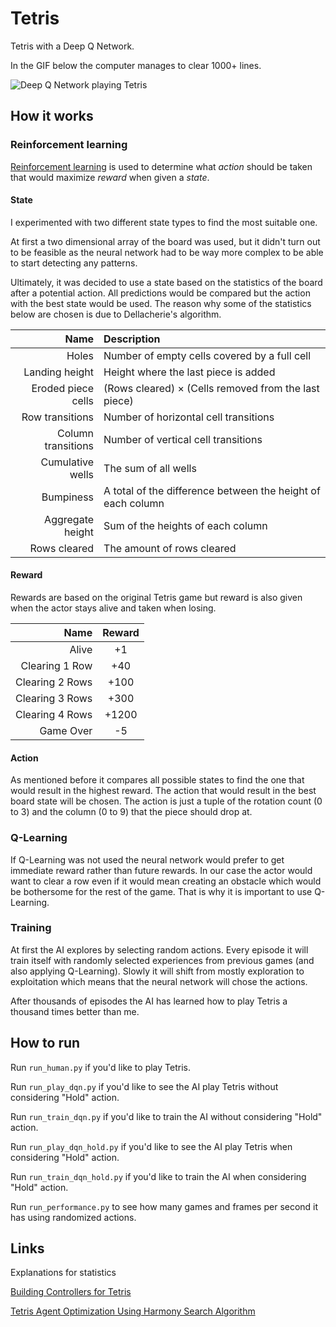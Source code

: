 # Tetris
Tetris with a Deep Q Network. 

In the GIF below the computer manages to clear 1000+ lines.

![Deep Q Network playing Tetris](gameplay_ai.gif)

## How it works
### Reinforcement learning
[Reinforcement learning](https://en.wikipedia.org/wiki/Reinforcement_learning) is used to determine what *action* should be taken that would maximize *reward* when given a *state*. 

#### State
I experimented with two different state types to find the most suitable one.

At first a two dimensional array of the board was used, but it didn't turn out to be feasible as the neural network had to be way more complex to be able to start detecting any patterns.

Ultimately, it was decided to use a state based on the statistics of the board after a potential action. All predictions would be compared but the action with the best state would be used.
The reason why some of the statistics below are chosen is due to Dellacherie's algorithm.

| Name  | Description |
| ---: | :--- |
| Holes  | Number of empty cells covered by a full cell  |
| Landing height  | Height where the last piece is added  |
| Eroded piece cells  | (Rows cleared) × (Cells removed from the last piece) |
| Row transitions  | Number of horizontal cell transitions  |
| Column transitions  | Number of vertical cell transitions  |
| Cumulative wells  | The sum of all wells  |
| Bumpiness | A total of the difference between the height of each column  |
| Aggregate height | Sum of the heights of each column  |
| Rows cleared  | The amount of rows cleared  |

#### Reward
Rewards are based on the original Tetris game but reward is also given when the actor stays alive and taken when losing.

| Name  | Reward |
| ---: | :---: |
| Alive  | +1  |
| Clearing 1 Row  | +40  |
| Clearing 2 Rows  | +100  |
| Clearing 3 Rows  | +300  |
| Clearing 4 Rows  | +1200  |
| Game Over  | -5  |

#### Action
As mentioned before it compares all possible states to find the one that would result in the highest reward. 
The action that would result in the best board state will be chosen.
The action is just a tuple of the rotation count (0 to 3) and the column (0 to 9) that the piece should drop at. 

### Q-Learning
If Q-Learning was not used the neural network would prefer to get immediate reward rather than future rewards. 
In our case the actor would want to clear a row even if it would mean creating an obstacle which would be bothersome for the rest of the game.
That is why it is important to use Q-Learning.

### Training
At first the AI explores by selecting random actions.
Every episode it will train itself with randomly selected experiences from previous games (and also applying Q-Learning).
Slowly it will shift from mostly exploration to exploitation which means that the neural network will chose the actions.

After thousands of episodes the AI has learned how to play Tetris a thousand times better than me.  


## How to run
Run `run_human.py` if you'd like to play Tetris.

Run `run_play_dqn.py` if you'd like to see the AI play Tetris without considering "Hold" action.

Run `run_train_dqn.py` if you'd like to train the AI without considering "Hold" action.

Run `run_play_dqn_hold.py` if you'd like to see the AI play Tetris when considering "Hold" action.

Run `run_train_dqn_hold.py` if you'd like to train the AI when considering "Hold" action.

Run `run_performance.py` to see how many games and frames per second it has using randomized actions.

## Links
Explanations for statistics

[Building Controllers for Tetris](https://pdfs.semanticscholar.org/e6b0/a3513e8ad6e08e9000ca2327537ac44c1c5c.pdf)

[Tetris Agent Optimization Using Harmony Search Algorithm](https://hal.inria.fr/inria-00418954/file/article.pdf)



